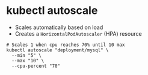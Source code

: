 # kubectl autoscale

- Scales automatically based on load
- Creates a `HorizontalPodAutoscaler` (HPA) resource

```shell
# Scales 1 when cpu reaches 70% until 10 max
kubectl autoscale "deployment/mysql" \
  --min "5" \
  --max "10" \
  --cpu-percent "70"
```
